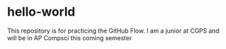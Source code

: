 # hello-world
This repository is for practicing the GitHub Flow.
I am a junior at CGPS and will be in AP Compsci this coming semester
